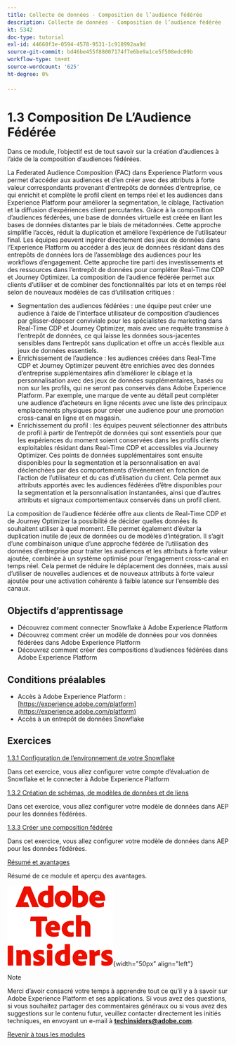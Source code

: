 ```yaml
---
title: Collecte de données - Composition de l’audience fédérée
description: Collecte de données - Composition de l’audience fédérée
kt: 5342
doc-type: tutorial
exl-id: 44660f3e-0594-4578-9531-1c918992aa9d
source-git-commit: bd46be455f88007174f7e6be9a1ce5f508edc09b
workflow-type: tm+mt
source-wordcount: '625'
ht-degree: 0%

---
```


# 1.3 Composition De L’Audience Fédérée

Dans ce module, l’objectif est de tout savoir sur la création d’audiences à l’aide de la composition d’audiences fédérées.

La Federated Audience Composition (FAC) dans Experience Platform vous permet d’accéder aux audiences et d’en créer avec des attributs à forte valeur correspondants provenant d’entrepôts de données d’entreprise, ce qui enrichit et complète le profil client en temps réel et les audiences dans Experience Platform pour améliorer la segmentation, le ciblage, l’activation et la diffusion d’expériences client percutantes. Grâce à la composition d’audiences fédérées, une base de données virtuelle est créée en liant les bases de données distantes par le biais de métadonnées. Cette approche simplifie l’accès, réduit la duplication et améliore l’expérience de l’utilisateur final. Les équipes peuvent ingérer directement des jeux de données dans l’Experience Platform ou accéder à des jeux de données résidant dans des entrepôts de données lors de l’assemblage des audiences pour les workflows d’engagement. Cette approche tire parti des investissements et des ressources dans l’entrepôt de données pour compléter Real-Time CDP et Journey Optimizer. La composition de l’audience fédérée permet aux clients d’utiliser et de combiner des fonctionnalités par lots et en temps réel selon de nouveaux modèles de cas d’utilisation critiques :

- Segmentation des audiences fédérées : une équipe peut créer une audience à l’aide de l’interface utilisateur de composition d’audiences par glisser-déposer conviviale pour les spécialistes du marketing dans Real-Time CDP et Journey Optimizer, mais avec une requête transmise à l’entrepôt de données, ce qui laisse les données sous-jacentes sensibles dans l’entrepôt sans duplication et offre un accès flexible aux jeux de données essentiels.
- Enrichissement de l’audience : les audiences créées dans Real-Time CDP et Journey Optimizer peuvent être enrichies avec des données d’entreprise supplémentaires afin d’améliorer le ciblage et la personnalisation avec des jeux de données supplémentaires, basés ou non sur les profils, qui ne seront pas conservés dans Adobe Experience Platform. Par exemple, une marque de vente au détail peut compléter une audience d’acheteurs en ligne récents avec une liste des principaux emplacements physiques pour créer une audience pour une promotion cross-canal en ligne et en magasin.
- Enrichissement du profil : les équipes peuvent sélectionner des attributs de profil à partir de l’entrepôt de données qui sont essentiels pour que les expériences du moment soient conservées dans les profils clients exploitables résidant dans Real-Time CDP et accessibles via Journey Optimizer. Ces points de données supplémentaires sont ensuite disponibles pour la segmentation et la personnalisation en aval déclenchées par des comportements d’événement en fonction de l’action de l’utilisateur et du cas d’utilisation du client. Cela permet aux attributs apportés avec les audiences fédérées d’être disponibles pour la segmentation et la personnalisation instantanées, ainsi que d’autres attributs et signaux comportementaux conservés dans un profil client.

La composition de l’audience fédérée offre aux clients de Real-Time CDP et de Journey Optimizer la possibilité de décider quelles données ils souhaitent utiliser à quel moment. Elle permet également d’éviter la duplication inutile de jeux de données ou de modèles d’intégration. Il s’agit d’une combinaison unique d’une approche fédérée de l’utilisation des données d’entreprise pour traiter les audiences et les attributs à forte valeur ajoutée, combinée à un système optimisé pour l’engagement cross-canal en temps réel. Cela permet de réduire le déplacement des données, mais aussi d’utiliser de nouvelles audiences et de nouveaux attributs à forte valeur ajoutée pour une activation cohérente à faible latence sur l’ensemble des canaux.

## Objectifs d’apprentissage

- Découvrez comment connecter Snowflake à Adobe Experience Platform
- Découvrez comment créer un modèle de données pour vos données fédérées dans Adobe Experience Platform
- Découvrez comment créer des compositions d’audiences fédérées dans Adobe Experience Platform

## Conditions préalables

- Accès à Adobe Experience Platform : [https://experience.adobe.com/platform](https://experience.adobe.com/platform)
- Accès à un entrepôt de données Snowflake

## Exercices

[1.3.1 Configuration de l’environnement de votre Snowflake](./ex1.md)

Dans cet exercice, vous allez configurer votre compte d’évaluation de Snowflake et le connecter à Adobe Experience Platform

[1.3.2 Création de schémas, de modèles de données et de liens](./ex2.md)

Dans cet exercice, vous allez configurer votre modèle de données dans AEP pour les données fédérées.

[1.3.3 Créer une composition fédérée](./ex3.md)

Dans cet exercice, vous allez configurer votre modèle de données dans AEP pour les données fédérées.

[Résumé et avantages](./summary.md)

Résumé de ce module et aperçu des avantages.

![Insiders de la technologie ](./../../../assets/images/techinsiders.png){width="50px" align="left"}

>[!NOTE]
>
>Merci d’avoir consacré votre temps à apprendre tout ce qu’il y a à savoir sur Adobe Experience Platform et ses applications. Si vous avez des questions, si vous souhaitez partager des commentaires généraux ou si vous avez des suggestions sur le contenu futur, veuillez contacter directement les initiés techniques, en envoyant un e-mail à **techinsiders@adobe.com**.

[Revenir à tous les modules](../../../overview.md)
